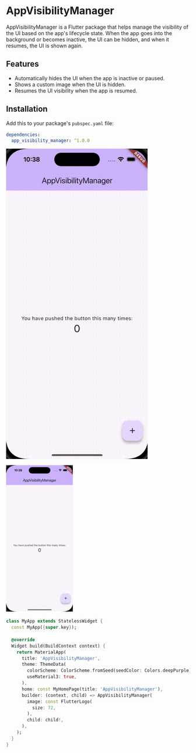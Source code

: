 # AppVisibilityManager

AppVisibilityManager is a Flutter package that helps manage the visibility of the UI based on the app's lifecycle state. When the app goes into the background or becomes inactive, the UI can be hidden, and when it resumes, the UI is shown again.

## Features

- Automatically hides the UI when the app is inactive or paused.
- Shows a custom image when the UI is hidden.
- Resumes the UI visibility when the app is resumed.

## Installation

Add this to your package's `pubspec.yaml` file:

```yaml
dependencies:
  app_visibility_manager: ^1.0.0
```

![Pub.dev Popularity](example.gif)

<img src="https://raw.githubusercontent.com/emrhnzngn/app_visibility_manager/master/example.gif" alt="Example" height="400"/>

```dart
class MyApp extends StatelessWidget {
  const MyApp({super.key});

  @override
  Widget build(BuildContext context) {
    return MaterialApp(
      title: 'AppVisibilityManager',
      theme: ThemeData(
        colorScheme: ColorScheme.fromSeed(seedColor: Colors.deepPurple),
        useMaterial3: true,
      ),
      home: const MyHomePage(title: 'AppVisibilityManager'),
      builder: (context, child) => AppVisibilityManager(
        image: const FlutterLogo(
          size: 72,
        ),
        child: child!,
      ),
    );
  }
}
```